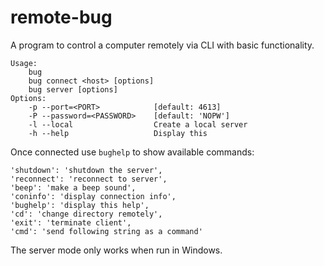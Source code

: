 # remote-bug
A program to control a computer remotely via CLI with basic functionality.

```
Usage:
    bug
    bug connect <host> [options]
    bug server [options]
Options:
    -p --port=<PORT>            [default: 4613]
    -P --password=<PASSWORD>    [default: 'NOPW']
    -l --local                  Create a local server
    -h --help                   Display this
```

Once connected use `bughelp` to show available commands:
```
'shutdown': 'shutdown the server',
'reconnect': 'reconnect to server',
'beep': 'make a beep sound',
'coninfo': 'display connection info',
'bughelp': 'display this help',
'cd': 'change directory remotely',
'exit': 'terminate client',
'cmd': 'send following string as a command'
  ```
The server mode only works when run in Windows.
